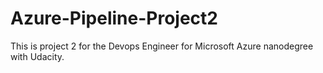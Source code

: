 # Azure-Pipeline-Project2

This is project 2 for the Devops Engineer for Microsoft Azure nanodegree with Udacity. 